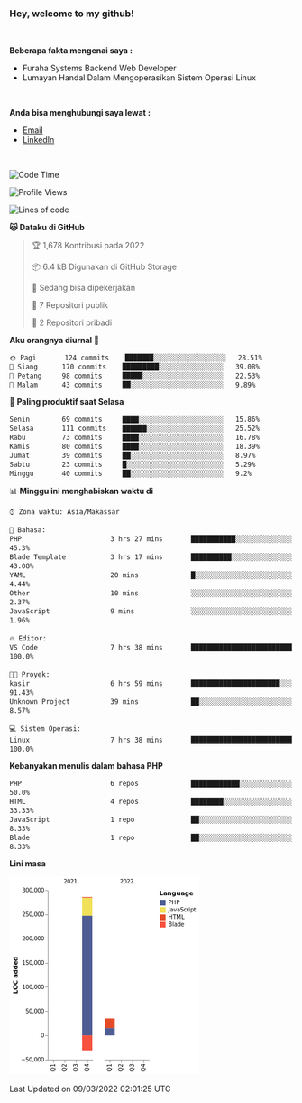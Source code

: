 <h3>Hey, welcome to my github!</h3>

<br>

<p><strong>Beberapa fakta mengenai saya :</strong></p>

<ul>
  <li>Furaha Systems Backend Web Developer</li>
  <li>Lumayan Handal Dalam Mengoperasikan Sistem Operasi Linux</li>
</ul>

<br>

<p><strong>Anda bisa menghubungi saya lewat :</strong></p>

<ul>
  <li><a href="mailto:renaldiapriyanto419@gmail.com">Email</a></li>
  <li><a href="https://www.linkedin.com/in/renaldi-kadang-314314206/">LinkedIn</a></li>
</ul>

<br>

<!--START_SECTION:waka-->
![Code Time](http://img.shields.io/badge/Code%20Time-34%20hrs%2044%20mins-blue)

![Profile Views](http://img.shields.io/badge/Profil%20dilihat-13-blue)

![Lines of code](https://img.shields.io/badge/Sejak%20Hello%20World%20aku%20telah%20menulis-291%20Thousand%20baris%20kode-blue)

**🐱 Dataku di GitHub** 

> 🏆 1,678 Kontribusi pada 2022
 > 
> 📦 6.4 kB Digunakan di GitHub Storage 
 > 
> 💼 Sedang bisa dipekerjakan
 > 
> 📜 7 Repositori publik 
 > 
> 🔑 2 Repositori pribadi  
 > 
**Aku orangnya diurnal 🐤** 

```text
🌞 Pagi       124 commits    ███████░░░░░░░░░░░░░░░░░░   28.51% 
🌆 Siang      170 commits    █████████░░░░░░░░░░░░░░░░   39.08% 
🌃 Petang     98 commits     █████░░░░░░░░░░░░░░░░░░░░   22.53% 
🌙 Malam      43 commits     ██░░░░░░░░░░░░░░░░░░░░░░░   9.89%

```
📅 **Paling produktif saat Selasa** 

```text
Senin        69 commits     ████░░░░░░░░░░░░░░░░░░░░░   15.86% 
Selasa       111 commits    ██████░░░░░░░░░░░░░░░░░░░   25.52% 
Rabu         73 commits     ████░░░░░░░░░░░░░░░░░░░░░   16.78% 
Kamis        80 commits     ████░░░░░░░░░░░░░░░░░░░░░   18.39% 
Jumat        39 commits     ██░░░░░░░░░░░░░░░░░░░░░░░   8.97% 
Sabtu        23 commits     █░░░░░░░░░░░░░░░░░░░░░░░░   5.29% 
Minggu       40 commits     ██░░░░░░░░░░░░░░░░░░░░░░░   9.2%

```


📊 **Minggu ini menghabiskan waktu di** 

```text
⌚︎ Zona waktu: Asia/Makassar

💬 Bahasa: 
PHP                      3 hrs 27 mins       ███████████░░░░░░░░░░░░░░   45.3% 
Blade Template           3 hrs 17 mins       ██████████░░░░░░░░░░░░░░░   43.08% 
YAML                     20 mins             █░░░░░░░░░░░░░░░░░░░░░░░░   4.44% 
Other                    10 mins             ░░░░░░░░░░░░░░░░░░░░░░░░░   2.37% 
JavaScript               9 mins              ░░░░░░░░░░░░░░░░░░░░░░░░░   1.96%

🔥 Editor: 
VS Code                  7 hrs 38 mins       █████████████████████████   100.0%

🐱‍💻 Proyek: 
kasir                    6 hrs 59 mins       ██████████████████████░░░   91.43% 
Unknown Project          39 mins             ██░░░░░░░░░░░░░░░░░░░░░░░   8.57%

💻 Sistem Operasi: 
Linux                    7 hrs 38 mins       █████████████████████████   100.0%

```

**Kebanyakan menulis dalam bahasa PHP** 

```text
PHP                      6 repos             ████████████░░░░░░░░░░░░░   50.0% 
HTML                     4 repos             ████████░░░░░░░░░░░░░░░░░   33.33% 
JavaScript               1 repo              ██░░░░░░░░░░░░░░░░░░░░░░░   8.33% 
Blade                    1 repo              ██░░░░░░░░░░░░░░░░░░░░░░░   8.33%

```


**Lini masa**

![Chart not found](https://raw.githubusercontent.com/Sylent-Sys/Sylent-Sys/main/charts/bar_graph.png) 


 Last Updated on 09/03/2022 02:01:25 UTC
<!--END_SECTION:waka-->
